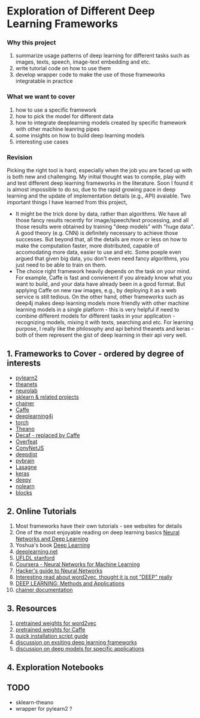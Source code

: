 # Exploration of Different Deep Learning Frameworks

### Why this project
1. summarize usage patterns of deep learning for different tasks such as images, texts, speech, image-text embedding and etc.
2. write tutorial code on how to use them
3. develop wrapper code to make the use of those frameworks integratable in practice

### What we want to cover
1. how to use a specific framework
2. how to pick the model for different data
3. how to integrate deeplearning models created by specific framework with other machine leanring pipes
4. some insights on how to build deep learning models
5. interesting use cases

### Revision
Picking the right tool is hard, especially when the job you are faced up with is both new and challenging. My initial thought was to compile, play with and test different deep learning frameworks in the literature. Soon I found it is almost impossible to do so, due to the rapid growing pace in deep learning and the update of implementation details (e.g., API) avaiable. Two important things I have learned from this project,
- It might be the trick done by data, rather than algorithms. We have all those fancy results recently for image/speech/text processing, and all those results were obtained by training "deep models" with "huge data". A good theory (e.g. CNN) is definitely necessary to achieve those successes. But beyond that, all the details are more or less on how to make the computation faster, more distributed, capable of accomodating more data, easier to use and etc. Some poeple even argued that given big data, you don't even need fancy algorithms, you just need to be able to train on them.
- The choice right framework heavily depends on the task on your mind. For example, Caffe is fast and convienent if you already know what you want to build, and your data have already been in a good format. But applying Caffe on new raw images, e.g., by deploying it as a web  service is still tedious. On the other hand, other frameworks such as deep4j makes deep learning models more friendly with other machine learning models in a single platform - this is very helpful if need to combine different models for different tasks in your application - recognizing models, mixing it with texts, searching and etc. For learning purpose, I really like the philosophy and api behind theanets and keras - both of them represent the gist of deep learning in their api very well.


## 1. Frameworks to Cover - ordered by degree of interests

- [pylearn2](http://deeplearning.net/software/pylearn2/)
- [theanets](http://theanets.readthedocs.org/en/stable/)
- [neurolab](https://pythonhosted.org/neurolab/)
- [sklearn & related projects](http://scikit-learn.org/stable/related_projects.html)
- [chainer](https://github.com/pfnet/chainer)
- [Caffe](http://caffe.berkeleyvision.org/)
- [deeplearning4j](http://deeplearning4j.org/)
- [torch](http://torch.ch/)
- [Theano](http://deeplearning.net/software/theano/)
- [Decaf - replaced by Caffe](https://github.com/UCB-ICSI-Vision-Group/decaf-release)
- [Overfeat](http://cilvr.nyu.edu/doku.php?id=code:start)
- [ConvNetJS](http://cs.stanford.edu/people/karpathy/convnetjs/)
- [deepdist](http://deepdist.com/)
- [pybrain](http://pybrain.org/)
- [Lasagne](https://github.com/Lasagne/Lasagne)
- [keras](https://github.com/fchollet/keras)
- [deepy](https://github.com/uaca/deepy)
- [nolearn](https://github.com/dnouri/nolearn)
- [blocks](https://github.com/mila-udem/blocks)

## 2. Online Tutorials

1. Most frameworks have their own tutorials - see websites for details
2. One of the most enjoyable reading on deep learning basics [Neural Networks and Deep Learning](http://neuralnetworksanddeeplearning.com/)
3. Yoshua's book [Deep Learning](http://www.iro.umontreal.ca/~bengioy/dlbook/)
4. [deeplearning.net](http://deeplearning.net/)
5. [UFLDL stanford](http://ufldl.stanford.edu/wiki/index.php/UFLDL_Tutorial)
6. [Coursera - Neural Networks for Machine Learning](https://www.coursera.org/course/neuralnets)
7. [Hacker's guide to Neural Networks](http://karpathy.github.io/neuralnets/)
8. [Interesting read about word2vec, thought it is not "DEEP" really](https://levyomer.wordpress.com/2014/09/10/neural-word-embeddings-as-implicit-matrix-factorization/)
9. [DEEP LEARNING: Methods and Applications](http://research.microsoft.com/apps/pubs/default.aspx?id=209355)
10. [chainer documentation](http://docs.chainer.org/en/latest/)

## 3. Resources

1. [pretrained weights for word2vec](??)
2. [pretrained weights for Caffe](https://github.com/BVLC/caffe/wiki/Model-Zoo)
3. [quick installation script guide](installation.txt)
4. [discussion on exsiting deep learning frameworks](http://datascience.stackexchange.com/questions/694/best-python-library-for-neural-networks)
5. [discussion on deep models for specific applications](https://news.ycombinator.com/item?id=9283105)

## 4. Exploration Notebooks

## TODO
- sklearn-theano
- wrapper for pylearn2 ? 